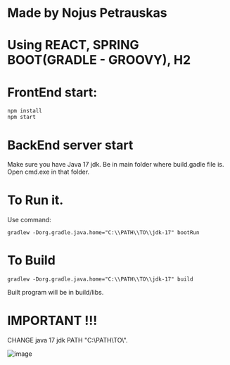 
# Made by Nojus Petrauskas
# Using REACT, SPRING BOOT(GRADLE - GROOVY), H2

# FrontEnd start:
```
npm install
npm start
```

# BackEnd server start

Make sure you have Java 17 jdk.
Be in main folder where build.gadle file is.
Open cmd.exe in that folder.

# To Run it.

Use command:
```
gradlew -Dorg.gradle.java.home="C:\\PATH\\TO\\jdk-17" bootRun
```

# To Build
```
gradlew -Dorg.gradle.java.home="C:\\PATH\\TO\\jdk-17" build
```
 Built program will be in build/libs.

# IMPORTANT !!!
 CHANGE java 17 jdk PATH "C:\\PATH\\TO\\".

![image](https://user-images.githubusercontent.com/46402646/213419337-488b6eb8-7439-4784-99b5-0ca12af26ba2.png)
